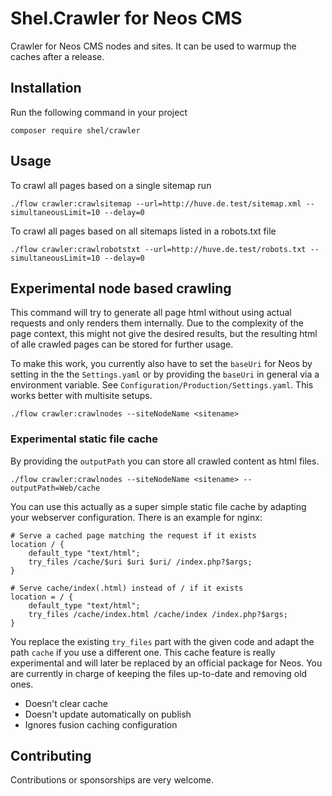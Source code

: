 # Shel.Crawler for Neos CMS

Crawler for Neos CMS nodes and sites.
It can be used to warmup the caches after a release.

## Installation

Run the following command in your project

    composer require shel/crawler
    
## Usage
    
To crawl all pages based on a single sitemap run

    ./flow crawler:crawlsitemap --url=http://huve.de.test/sitemap.xml --simultaneousLimit=10 --delay=0
    
To crawl all pages based on all sitemaps listed in a robots.txt file

    ./flow crawler:crawlrobotstxt --url=http://huve.de.test/robots.txt --simultaneousLimit=10 --delay=0       
    
## Experimental node based crawling    

This command will try to generate all page html without using actual requests and only renders them internally.
Due to the complexity of the page context, this might not give the desired results, but the resulting 
html of alle crawled pages can be stored for further usage.

To make this work, you currently also have to set the `baseUri` for Neos by setting in the the `Settings.yaml` or 
by providing the `baseUri` in general via a environment variable.
See `Configuration/Production/Settings.yaml`. This works better with multisite setups.

    ./flow crawler:crawlnodes --siteNodeName <sitename>
    
### Experimental static file cache 
    
By providing the `outputPath` you can store all crawled content as html files. 

    ./flow crawler:crawlnodes --siteNodeName <sitename> --outputPath=Web/cache
    
You can use this actually as a super simple static file cache by adapting your webserver configuration.
There is an example for nginx:

    # Serve a cached page matching the request if it exists 
    location / {
        default_type "text/html";
        try_files /cache/$uri $uri $uri/ /index.php?$args;
    }
    
    # Serve cache/index(.html) instead of / if it exists
    location = / {
        default_type "text/html";
        try_files /cache/index.html /cache/index /index.php?$args;
    } 

You replace the existing `try_files` part with the given code and adapt the path `cache` if you use a different one.
This cache feature is really experimental and will later be replaced by an official package for Neos.
You are currently in charge of keeping the files up-to-date and removing old ones.

* Doesn't clear cache
* Doesn't update automatically on publish
* Ignores fusion caching configuration

## Contributing

Contributions or sponsorships are very welcome.
